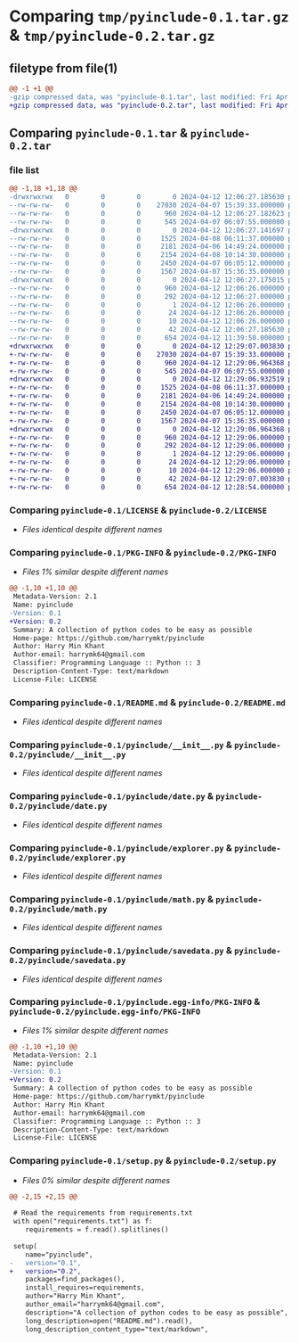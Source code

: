 # Comparing `tmp/pyinclude-0.1.tar.gz` & `tmp/pyinclude-0.2.tar.gz`

## filetype from file(1)

```diff
@@ -1 +1 @@
-gzip compressed data, was "pyinclude-0.1.tar", last modified: Fri Apr 12 12:06:27 2024, max compression
+gzip compressed data, was "pyinclude-0.2.tar", last modified: Fri Apr 12 12:29:07 2024, max compression
```

## Comparing `pyinclude-0.1.tar` & `pyinclude-0.2.tar`

### file list

```diff
@@ -1,18 +1,18 @@
-drwxrwxrwx   0        0        0        0 2024-04-12 12:06:27.185630 pyinclude-0.1/
--rw-rw-rw-   0        0        0    27030 2024-04-07 15:39:33.000000 pyinclude-0.1/LICENSE
--rw-rw-rw-   0        0        0      960 2024-04-12 12:06:27.182623 pyinclude-0.1/PKG-INFO
--rw-rw-rw-   0        0        0      545 2024-04-07 06:07:55.000000 pyinclude-0.1/README.md
-drwxrwxrwx   0        0        0        0 2024-04-12 12:06:27.141697 pyinclude-0.1/pyinclude/
--rw-rw-rw-   0        0        0     1525 2024-04-08 06:11:37.000000 pyinclude-0.1/pyinclude/__init__.py
--rw-rw-rw-   0        0        0     2181 2024-04-06 14:49:24.000000 pyinclude-0.1/pyinclude/date.py
--rw-rw-rw-   0        0        0     2154 2024-04-08 10:14:30.000000 pyinclude-0.1/pyinclude/explorer.py
--rw-rw-rw-   0        0        0     2450 2024-04-07 06:05:12.000000 pyinclude-0.1/pyinclude/math.py
--rw-rw-rw-   0        0        0     1567 2024-04-07 15:36:35.000000 pyinclude-0.1/pyinclude/savedata.py
-drwxrwxrwx   0        0        0        0 2024-04-12 12:06:27.175015 pyinclude-0.1/pyinclude.egg-info/
--rw-rw-rw-   0        0        0      960 2024-04-12 12:06:26.000000 pyinclude-0.1/pyinclude.egg-info/PKG-INFO
--rw-rw-rw-   0        0        0      292 2024-04-12 12:06:27.000000 pyinclude-0.1/pyinclude.egg-info/SOURCES.txt
--rw-rw-rw-   0        0        0        1 2024-04-12 12:06:26.000000 pyinclude-0.1/pyinclude.egg-info/dependency_links.txt
--rw-rw-rw-   0        0        0       24 2024-04-12 12:06:26.000000 pyinclude-0.1/pyinclude.egg-info/requires.txt
--rw-rw-rw-   0        0        0       10 2024-04-12 12:06:26.000000 pyinclude-0.1/pyinclude.egg-info/top_level.txt
--rw-rw-rw-   0        0        0       42 2024-04-12 12:06:27.185630 pyinclude-0.1/setup.cfg
--rw-rw-rw-   0        0        0      654 2024-04-12 11:39:50.000000 pyinclude-0.1/setup.py
+drwxrwxrwx   0        0        0        0 2024-04-12 12:29:07.003830 pyinclude-0.2/
+-rw-rw-rw-   0        0        0    27030 2024-04-07 15:39:33.000000 pyinclude-0.2/LICENSE
+-rw-rw-rw-   0        0        0      960 2024-04-12 12:29:06.964368 pyinclude-0.2/PKG-INFO
+-rw-rw-rw-   0        0        0      545 2024-04-07 06:07:55.000000 pyinclude-0.2/README.md
+drwxrwxrwx   0        0        0        0 2024-04-12 12:29:06.932519 pyinclude-0.2/pyinclude/
+-rw-rw-rw-   0        0        0     1525 2024-04-08 06:11:37.000000 pyinclude-0.2/pyinclude/__init__.py
+-rw-rw-rw-   0        0        0     2181 2024-04-06 14:49:24.000000 pyinclude-0.2/pyinclude/date.py
+-rw-rw-rw-   0        0        0     2154 2024-04-08 10:14:30.000000 pyinclude-0.2/pyinclude/explorer.py
+-rw-rw-rw-   0        0        0     2450 2024-04-07 06:05:12.000000 pyinclude-0.2/pyinclude/math.py
+-rw-rw-rw-   0        0        0     1567 2024-04-07 15:36:35.000000 pyinclude-0.2/pyinclude/savedata.py
+drwxrwxrwx   0        0        0        0 2024-04-12 12:29:06.964368 pyinclude-0.2/pyinclude.egg-info/
+-rw-rw-rw-   0        0        0      960 2024-04-12 12:29:06.000000 pyinclude-0.2/pyinclude.egg-info/PKG-INFO
+-rw-rw-rw-   0        0        0      292 2024-04-12 12:29:06.000000 pyinclude-0.2/pyinclude.egg-info/SOURCES.txt
+-rw-rw-rw-   0        0        0        1 2024-04-12 12:29:06.000000 pyinclude-0.2/pyinclude.egg-info/dependency_links.txt
+-rw-rw-rw-   0        0        0       24 2024-04-12 12:29:06.000000 pyinclude-0.2/pyinclude.egg-info/requires.txt
+-rw-rw-rw-   0        0        0       10 2024-04-12 12:29:06.000000 pyinclude-0.2/pyinclude.egg-info/top_level.txt
+-rw-rw-rw-   0        0        0       42 2024-04-12 12:29:07.003830 pyinclude-0.2/setup.cfg
+-rw-rw-rw-   0        0        0      654 2024-04-12 12:28:54.000000 pyinclude-0.2/setup.py
```

### Comparing `pyinclude-0.1/LICENSE` & `pyinclude-0.2/LICENSE`

 * *Files identical despite different names*

### Comparing `pyinclude-0.1/PKG-INFO` & `pyinclude-0.2/PKG-INFO`

 * *Files 1% similar despite different names*

```diff
@@ -1,10 +1,10 @@
 Metadata-Version: 2.1
 Name: pyinclude
-Version: 0.1
+Version: 0.2
 Summary: A collection of python codes to be easy as possible
 Home-page: https://github.com/harrymkt/pyinclude
 Author: Harry Min Khant
 Author-email: harrymk64@gmail.com
 Classifier: Programming Language :: Python :: 3
 Description-Content-Type: text/markdown
 License-File: LICENSE
```

### Comparing `pyinclude-0.1/README.md` & `pyinclude-0.2/README.md`

 * *Files identical despite different names*

### Comparing `pyinclude-0.1/pyinclude/__init__.py` & `pyinclude-0.2/pyinclude/__init__.py`

 * *Files identical despite different names*

### Comparing `pyinclude-0.1/pyinclude/date.py` & `pyinclude-0.2/pyinclude/date.py`

 * *Files identical despite different names*

### Comparing `pyinclude-0.1/pyinclude/explorer.py` & `pyinclude-0.2/pyinclude/explorer.py`

 * *Files identical despite different names*

### Comparing `pyinclude-0.1/pyinclude/math.py` & `pyinclude-0.2/pyinclude/math.py`

 * *Files identical despite different names*

### Comparing `pyinclude-0.1/pyinclude/savedata.py` & `pyinclude-0.2/pyinclude/savedata.py`

 * *Files identical despite different names*

### Comparing `pyinclude-0.1/pyinclude.egg-info/PKG-INFO` & `pyinclude-0.2/pyinclude.egg-info/PKG-INFO`

 * *Files 1% similar despite different names*

```diff
@@ -1,10 +1,10 @@
 Metadata-Version: 2.1
 Name: pyinclude
-Version: 0.1
+Version: 0.2
 Summary: A collection of python codes to be easy as possible
 Home-page: https://github.com/harrymkt/pyinclude
 Author: Harry Min Khant
 Author-email: harrymk64@gmail.com
 Classifier: Programming Language :: Python :: 3
 Description-Content-Type: text/markdown
 License-File: LICENSE
```

### Comparing `pyinclude-0.1/setup.py` & `pyinclude-0.2/setup.py`

 * *Files 0% similar despite different names*

```diff
@@ -2,15 +2,15 @@
 
 # Read the requirements from requirements.txt
 with open("requirements.txt") as f:
 	requirements = f.read().splitlines()
 
 setup(
 	name="pyinclude",
-	version="0.1",
+	version="0.2",
 	packages=find_packages(),
 	install_requires=requirements,
 	author="Harry Min Khant",
 	author_email="harrymk64@gmail.com",
 	description="A collection of python codes to be easy as possible",
 	long_description=open("README.md").read(),
 	long_description_content_type="text/markdown",
```

